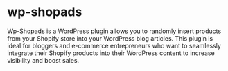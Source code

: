 # wp-shopads
Wp-Shopads is a WordPress plugin allows you to randomly insert products from your Shopify store into your WordPress blog articles. This plugin is ideal for bloggers and e-commerce entrepreneurs who want to seamlessly integrate their Shopify products into their WordPress content to increase visibility and boost sales.
